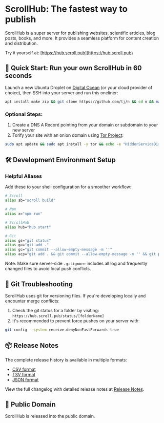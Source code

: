 # ScrollHub: The fastest way to publish

ScrollHub is a super server for publishing websites, scientific articles, blog posts, books, and more. It provides a seamless platform for content creation and distribution.

Try it yourself at: [https://hub.scroll.pub](https://hub.scroll.pub)

## 🚀 Quick Start: Run your own ScrollHub in 60 seconds

Launch a new Ubuntu Droplet on [Digital Ocean](https://www.digitalocean.com) (or your cloud provider of choice), then SSH into your server and run this oneliner:

```bash
apt install make zip && git clone https://github.com/tj/n && cd n && make install && n latest && cd && git config --global user.name "ScrollHub" && git config --global user.email "scrollhub@scroll.pub" && git clone https://github.com/breck7/ScrollHub && cd ScrollHub && npm install . && npm install scroll-cli pm2 prettier -g && git config --global receive.denyCurrentBranch updateInstead && pm2 start server.js --node-args="--max-old-space-size=4096" --log ~/ScrollHub/pm2.log && pm2 startup && pm2 save
```

### Optional Steps:

1. Create a DNS A Record pointing from your domain or subdomain to your new server
2. Torify your site with an onion domain using [Tor Project](https://www.torproject.org/about/history/):

```bash
sudo apt update && sudo apt install -y tor && echo -e "HiddenServiceDir /var/lib/tor/hidden_service/\nHiddenServicePort 80 127.0.0.1:3000" | sudo tee -a /etc/tor/torrc && sudo systemctl restart tor && sudo cat /var/lib/tor/hidden_service/hostname
```

## 🛠️ Development Environment Setup

### Helpful Aliases

Add these to your shell configuration for a smoother workflow:

```bash
# Scroll
alias sb="scroll build"

# Npm
alias x="npm run"

# ScrollHub
alias hub="hub start"

# Git
alias gs="git status"
alias ga="git add ."
alias gc="git commit --allow-empty-message -m ''"
alias acp="git add . && git commit --allow-empty-message -m '' && git push"
```

Note: Make sure server-side `.gitignore` includes all log and frequently changed files to avoid local push conflicts.

## 🔧 Git Troubleshooting

ScrollHub uses git for versioning files. If you're developing locally and encounter merge conflicts:

1. Check the git status for a folder by visiting: `https://hub.scroll.pub/status/[folderName]`
2. It's recommended to prevent force pushes on your server with:

```bash
git config --system receive.denyNonFastForwards true
```

## 📦 Release Notes

The complete release history is available in multiple formats:

- [CSV format](releaseNotes.csv)
- [TSV format](releaseNotes.tsv)
- [JSON format](releaseNotes.json)

View the full changelog with detailed release notes at [Release Notes](https://scroll.pub/releaseNotes.html).

## 📄 Public Domain

ScrollHub is released into the public domain.
